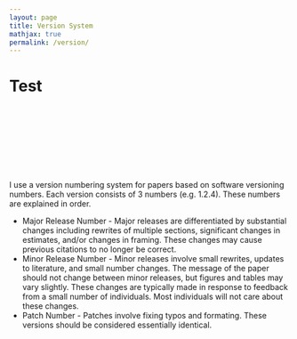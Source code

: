 ```yaml
---
layout: page
title: Version System
mathjax: true
permalink: /version/
---
```


# Test

<br>
<br>
<br>
<br>
<br>
<br>
<br>

I use a version numbering system for papers based on software versioning numbers. Each version consists of 3 numbers (e.g. 1.2.4). These numbers are explained in order.

* Major Release Number - Major releases are differentiated by substantial changes including rewrites of multiple sections, significant changes in estimates, and/or changes in framing. These changes may cause previous citations to no longer be correct. 
* Minor Release Number - Minor releases involve small rewrites, updates to literature, and small number changes. The message of the paper should not change between minor releases, but figures and tables may vary slightly. These changes are typically made in response to feedback from a small number of individuals. Most individuals will not care about these changes.
* Patch Number - Patches involve fixing typos and formating. These versions should be considered essentially identical.

